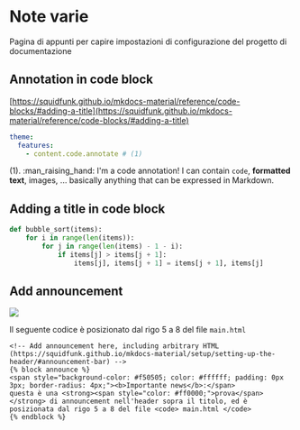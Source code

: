 # Note varie
Pagina di appunti per capire impostazioni di configurazione del progetto di documentazione

## Annotation in code block

[https://squidfunk.github.io/mkdocs-material/reference/code-blocks/#adding-a-title](https://squidfunk.github.io/mkdocs-material/reference/code-blocks/#adding-a-title)


``` yaml
theme:
  features:
    - content.code.annotate # (1)
```

(1).  :man_raising_hand: I'm a code annotation! I can contain `code`, __formatted
    text__, images, ... basically anything that can be expressed in Markdown.



## Adding a title in code block

``` py title="bubble_sort.py"
def bubble_sort(items):
    for i in range(len(items)):
        for j in range(len(items) - 1 - i):
            if items[j] > items[j + 1]:
                items[j], items[j + 1] = items[j + 1], items[j]
```


## Add announcement
![](https://user-images.githubusercontent.com/3757525/139603760-edc4a47f-b19e-4be7-b684-633cf4c4cebc.png)

Il seguente codice è posizionato dal rigo 5 a 8 del file `main.html`

```
<!-- Add announcement here, including arbitrary HTML (https://squidfunk.github.io/mkdocs-material/setup/setting-up-the-header/#announcement-bar) -->
{% block announce %}
<span style="background-color: #f50505; color: #ffffff; padding: 0px 3px; border-radius: 4px;"><b>Importante news</b>:</span>
questa è una <strong><span style="color: #ff0000;">prova</span></strong> di announcement nell'header sopra il titolo, ed è posizionata dal rigo 5 a 8 del file <code> main.html </code> 
{% endblock %}
```
